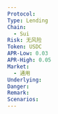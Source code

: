 ```yaml
---
Protocol: 
Type: Lending
Chain:
  - Sui
Risk: 无风险
Token: USDC
APR-Low: 0.03
APR-High: 0.05
Market:
  - 通用
Underlying: 
Danger: 
Remark: 
Scenarios:
---
```

